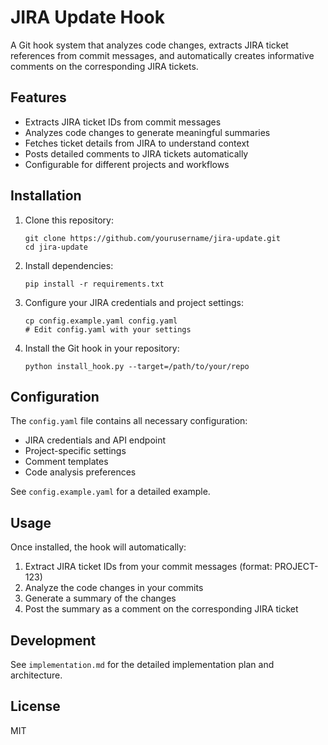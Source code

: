 # JIRA Update Hook

A Git hook system that analyzes code changes, extracts JIRA ticket references from commit messages, and automatically creates informative comments on the corresponding JIRA tickets.

## Features

- Extracts JIRA ticket IDs from commit messages
- Analyzes code changes to generate meaningful summaries
- Fetches ticket details from JIRA to understand context
- Posts detailed comments to JIRA tickets automatically
- Configurable for different projects and workflows

## Installation

1. Clone this repository:
   ```
   git clone https://github.com/yourusername/jira-update.git
   cd jira-update
   ```

2. Install dependencies:
   ```
   pip install -r requirements.txt
   ```

3. Configure your JIRA credentials and project settings:
   ```
   cp config.example.yaml config.yaml
   # Edit config.yaml with your settings
   ```

4. Install the Git hook in your repository:
   ```
   python install_hook.py --target=/path/to/your/repo
   ```

## Configuration

The `config.yaml` file contains all necessary configuration:

- JIRA credentials and API endpoint
- Project-specific settings
- Comment templates
- Code analysis preferences

See `config.example.yaml` for a detailed example.

## Usage

Once installed, the hook will automatically:

1. Extract JIRA ticket IDs from your commit messages (format: PROJECT-123)
2. Analyze the code changes in your commits
3. Generate a summary of the changes
4. Post the summary as a comment on the corresponding JIRA ticket

## Development

See `implementation.md` for the detailed implementation plan and architecture.

## License

MIT
